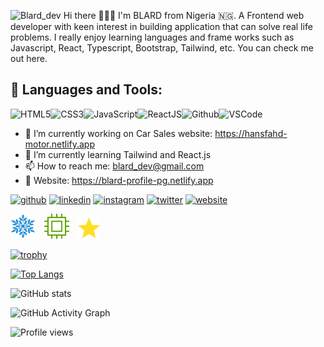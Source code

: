 
 ![Blard_dev](https://pbs.twimg.com/profile_banners/1464330315930157057/1662083447/1500x500) 
 Hi there 👨🏾‍💻
I'm BLARD from Nigeria 🇳🇬. A Frontend web developer with keen interest in building application that can solve real life problems. I really enjoy learning languages and frame works such as Javascript, React, Typescript, Bootstrap, Tailwind, etc. You can check me out here. 

## 🚀 Languages and Tools:
![HTML5](https://img.icons8.com/color/30/html-5.png)![CSS3](https://img.icons8.com/color/30/css3.png)![JavaScript](https://img.icons8.com/color/30/javascript.png)![ReactJS](https://img.icons8.com/color/30/react-native.png)![Github](https://img.icons8.com/color-glass/30/github.png)![VSCode](https://img.icons8.com/color/30/visual-studio-code-2019.png)

- 🔭 I’m currently working on Car Sales website: https://hansfahd-motor.netlify.app 
- 🌱 I’m currently learning Tailwind and React.js 
- 📫 How to reach me: blard_dev@gmail.com
- 🔗 Website: https://blard-profile-pg.netlify.app






[<img src='https://cdn.jsdelivr.net/npm/simple-icons@3.0.1/icons/github.svg' alt='github' height='40'>](https://github.com/Blard-omu)  [<img src='https://cdn.jsdelivr.net/npm/simple-icons@3.0.1/icons/linkedin.svg' alt='linkedin' height='40'>](https://www.linkedin.com/in/peteromu/)  [<img src='https://cdn.jsdelivr.net/npm/simple-icons@3.0.1/icons/instagram.svg' alt='instagram' height='40'>](https://www.instagram.com/peteromu/)  [<img src='https://cdn.jsdelivr.net/npm/simple-icons@3.0.1/icons/twitter.svg' alt='twitter' height='40'>](https://twitter.com/@omu1peter)
[<img src='https://cdn.jsdelivr.net/npm/simple-icons@3.0.1/icons/icloud.svg' alt='website' height='40'>](https://blard-profile-pg.netlify.app/) 

<a href='https://archiveprogram.github.com/'><img src='https://raw.githubusercontent.com/acervenky/animated-github-badges/master/assets/acbadge.gif' width='40' height='40'></a> <a href='https://docs.github.com/en/developers'><img src='https://raw.githubusercontent.com/acervenky/animated-github-badges/master/assets/devbadge.gif' width='40' height='40'></a> <a href='https://stars.github.com/'><img src='https://raw.githubusercontent.com/acervenky/animated-github-badges/master/assets/starbadge.gif' width='35' height='35'></a> 

[![trophy](https://github-profile-trophy.vercel.app/?username=Blard-omu)](https://github.com/ryo-ma/github-profile-trophy)

[![Top Langs](https://github-readme-stats.vercel.app/api/top-langs/?username=Blard-omu)](https://github.com/anuraghazra/github-readme-stats)

![GitHub stats](https://github-readme-stats.vercel.app/api?username=Blard-omu&show_icons=true&count_private=true)  

![GitHub Activity Graph](https://activity-graph.herokuapp.com/graph?username=Blard-omu)  

![Profile views](https://gpvc.arturio.dev/Blard-omu)  
